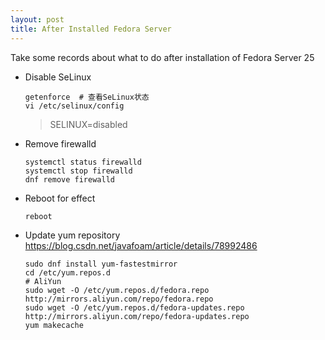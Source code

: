 ```yaml
---
layout: post
title: After Installed Fedora Server
---
```


Take some records about what to do after installation of Fedora Server 25


- Disable SeLinux
  ```shell
  getenforce  # 查看SeLinux状态
  vi /etc/selinux/config
  ```
  > SELINUX=disabled

- Remove firewalld
  ```shell
  systemctl status firewalld
  systemctl stop firewalld
  dnf remove firewalld
  ```

- Reboot for effect
  ```shell
  reboot
  ```

- Update yum repository
  https://blog.csdn.net/javafoam/article/details/78992486

  ```shell
  sudo dnf install yum-fastestmirror
  cd /etc/yum.repos.d
  # AliYun
  sudo wget -O /etc/yum.repos.d/fedora.repo http://mirrors.aliyun.com/repo/fedora.repo
  sudo wget -O /etc/yum.repos.d/fedora-updates.repo http://mirrors.aliyun.com/repo/fedora-updates.repo
  yum makecache
  ```
